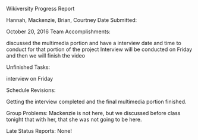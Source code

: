 Wikiversity Progress Report

Hannah, Mackenzie, Brian, Courtney Date Submitted:

October 20, 2016 Team Accomplishments:

discussed the multimedia portion and have a interview date and time to conduct for that portion of the project
Interview will be conducted on Friday and then we will finish the video

Unfinished Tasks:

interview on Friday

Schedule Revisions:

Getting the interview completed and the final multimedia portion finished.

Group Problems: Mackenzie is not here, but we discussed before class tonight that with her, that she was not going to be here. 

Late Status Reports: None!

